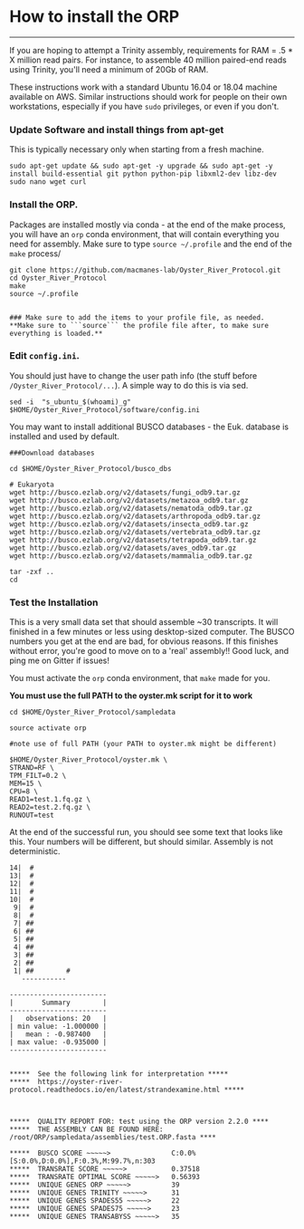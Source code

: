# How to install the ORP
---

If you are hoping to attempt a Trinity assembly, requirements for RAM = .5 * X million read pairs. For instance, to assemble 40 million paired-end reads using Trinity, you'll need a minimum of 20Gb of RAM.

These instructions work with a standard Ubuntu 16.04 or 18.04 machine available on AWS. Similar instructions should work for people on their own workstations, especially if you have `sudo` privileges, or even if you don't.


### Update Software and install things from apt-get
This is typically necessary only when starting from a fresh machine.

```
sudo apt-get update && sudo apt-get -y upgrade && sudo apt-get -y install build-essential git python python-pip libxml2-dev libz-dev sudo nano wget curl
```



### Install the ORP.

Packages are installed mostly via conda - at the end of the make process, you will have an `orp` conda environment, that will contain everything you need for assembly. Make sure to type `source ~/.profile` and the end of the `make` process/

```
git clone https://github.com/macmanes-lab/Oyster_River_Protocol.git
cd Oyster_River_Protocol
make
source ~/.profile


### Make sure to add the items to your profile file, as needed.
**Make sure to ```source``` the profile file after, to make sure everything is loaded.**
```

### Edit `config.ini`.
You should just have to change the user path info (the stuff before `/Oyster_River_Protocol/...`). A simple way to do this is via sed.

```
sed -i  "s_ubuntu_$(whoami)_g" $HOME/Oyster_River_Protocol/software/config.ini
```

You may want to install additional BUSCO databases - the Euk. database is installed and used by default.

```
###Download databases

cd $HOME/Oyster_River_Protocol/busco_dbs

# Eukaryota
wget http://busco.ezlab.org/v2/datasets/fungi_odb9.tar.gz
wget http://busco.ezlab.org/v2/datasets/metazoa_odb9.tar.gz
wget http://busco.ezlab.org/v2/datasets/nematoda_odb9.tar.gz
wget http://busco.ezlab.org/v2/datasets/arthropoda_odb9.tar.gz
wget http://busco.ezlab.org/v2/datasets/insecta_odb9.tar.gz
wget http://busco.ezlab.org/v2/datasets/vertebrata_odb9.tar.gz
wget http://busco.ezlab.org/v2/datasets/tetrapoda_odb9.tar.gz
wget http://busco.ezlab.org/v2/datasets/aves_odb9.tar.gz
wget http://busco.ezlab.org/v2/datasets/mammalia_odb9.tar.gz

tar -zxf ..
cd
```

### Test the Installation

This is a very small data set that should assemble ~30 transcripts. It will finished in a few minutes or less using desktop-sized computer. The BUSCO numbers you get at the end are bad, for obvious reasons. If this finishes without error, you're good to move on to a 'real' assembly!! Good luck, and ping me on Gitter if issues!

You must activate the `orp` conda environment, that `make` made for you.

**You must use the full PATH to the oyster.mk script for it to work**

```
cd $HOME/Oyster_River_Protocol/sampledata

source activate orp

#note use of full PATH (your PATH to oyster.mk might be different)

$HOME/Oyster_River_Protocol/oyster.mk \
STRAND=RF \
TPM_FILT=0.2 \
MEM=15 \
CPU=8 \
READ1=test.1.fq.gz \
READ2=test.2.fq.gz \
RUNOUT=test
```

At the end of the successful run, you should see some text that looks like this. Your numbers will be different, but should similar. Assembly is not deterministic.

```
14|  #
13|  #
12|  #
11|  #
10|  #
 9|  #
 8|  #
 7| ##
 6| ##
 5| ##
 4| ##
 3| ##
 2| ##
 1| ##        #
   -----------

------------------------
|       Summary        |
------------------------
|   observations: 20   |
| min value: -1.000000 |
|   mean : -0.987400   |
| max value: -0.935000 |
------------------------


*****  See the following link for interpretation *****
*****  https://oyster-river-protocol.readthedocs.io/en/latest/strandexamine.html *****



*****  QUALITY REPORT FOR: test using the ORP version 2.2.0 ****
*****  THE ASSEMBLY CAN BE FOUND HERE: /root/ORP/sampledata/assemblies/test.ORP.fasta ****

*****  BUSCO SCORE ~~~~~>               C:0.0%[S:0.0%,D:0.0%],F:0.3%,M:99.7%,n:303
*****  TRANSRATE SCORE ~~~~~>           0.37518
*****  TRANSRATE OPTIMAL SCORE ~~~~~>   0.56393
*****  UNIQUE GENES ORP ~~~~~>          39
*****  UNIQUE GENES TRINITY ~~~~~>      31
*****  UNIQUE GENES SPADES55 ~~~~~>     22
*****  UNIQUE GENES SPADES75 ~~~~~>     23
*****  UNIQUE GENES TRANSABYSS ~~~~~>   35
```
